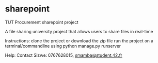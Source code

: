 # sharepoint
TUT Procurement sharepoint project

A file sharing university project that allows users to share files in real-time


Instructions:
    clone the project or download the zip file
    run the project on a terminal/commandline using python manage.py runserver

Help:
Contact Sizwe: 0767628015, smamba@student.42.fr